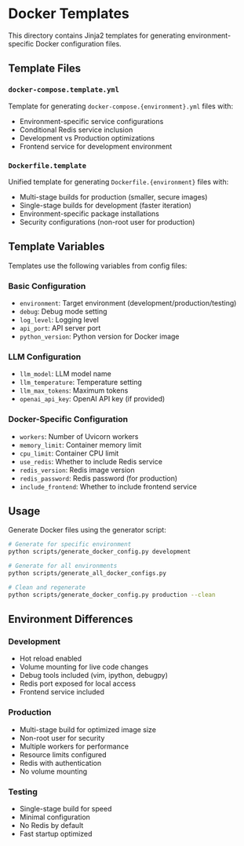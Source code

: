 # Docker Templates

This directory contains Jinja2 templates for generating environment-specific Docker configuration files.

## Template Files

### `docker-compose.template.yml`
Template for generating `docker-compose.{environment}.yml` files with:
- Environment-specific service configurations
- Conditional Redis service inclusion
- Development vs Production optimizations
- Frontend service for development environment

### `Dockerfile.template`
Unified template for generating `Dockerfile.{environment}` files with:
- Multi-stage builds for production (smaller, secure images)
- Single-stage builds for development (faster iteration)
- Environment-specific package installations
- Security configurations (non-root user for production)

## Template Variables

Templates use the following variables from config files:

### Basic Configuration
- `environment`: Target environment (development/production/testing)
- `debug`: Debug mode setting
- `log_level`: Logging level
- `api_port`: API server port
- `python_version`: Python version for Docker image

### LLM Configuration
- `llm_model`: LLM model name
- `llm_temperature`: Temperature setting
- `llm_max_tokens`: Maximum tokens
- `openai_api_key`: OpenAI API key (if provided)

### Docker-Specific Configuration
- `workers`: Number of Uvicorn workers
- `memory_limit`: Container memory limit
- `cpu_limit`: Container CPU limit
- `use_redis`: Whether to include Redis service
- `redis_version`: Redis image version
- `redis_password`: Redis password (for production)
- `include_frontend`: Whether to include frontend service

## Usage

Generate Docker files using the generator script:

```bash
# Generate for specific environment
python scripts/generate_docker_config.py development

# Generate for all environments
python scripts/generate_all_docker_configs.py

# Clean and regenerate
python scripts/generate_docker_config.py production --clean
```

## Environment Differences

### Development
- Hot reload enabled
- Volume mounting for live code changes
- Debug tools included (vim, ipython, debugpy)
- Redis port exposed for local access
- Frontend service included

### Production
- Multi-stage build for optimized image size
- Non-root user for security
- Multiple workers for performance
- Resource limits configured
- Redis with authentication
- No volume mounting

### Testing
- Single-stage build for speed
- Minimal configuration
- No Redis by default
- Fast startup optimized 